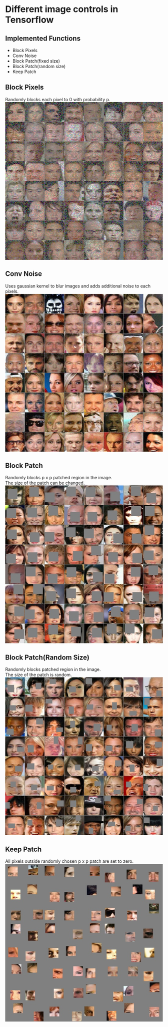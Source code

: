 # Different image controls in Tensorflow

## Implemented Functions  
* Block Pixels  
* Conv Noise  
* Block Patch(fixed size)  
* Block Patch(random size)  
* Keep Patch

## Block Pixels  
Randomly blocks each pixel to 0 with probability p. 
![Alt text](images/blockpixels.jpg?raw=true "blockpixels")  

## Conv Noise
Uses gaussian kernel to blur images and adds additional noise to each pixels.  
![Alt text](images/convnoise.jpg?raw=true "convnoise")  

## Block Patch  
Randomly blocks p x p patched region in the image.  
The size of the patch can be changed.  
![Alt text](images/blockpatch.jpg?raw=true "blockpatch")  

## Block Patch(Random Size)  
Randomly blocks patched region in the image.  
The size of the patch is random.  
![Alt text](images/blockpatchrand.jpg?raw=true "blockpatchrand")  

## Keep Patch  
All pixels outside randomly chosen p x p patch are set to zero.  
![Alt text](images/keeppatch.jpg?raw=true "keeppatch")  